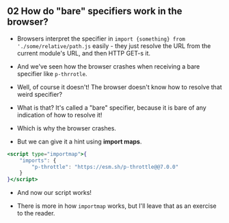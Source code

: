 ## 02 How do "bare" specifiers work in the browser?

- Browsers interpret the specifier in `import {something} from './some/relative/path.js` easily - they just resolve the URL from the current module's URL, and then HTTP GET-s it.

- And we've seen how the browser crashes when receiving a bare specifier like `p-thrrotle`.

- Well, of course it doesn't! The browser doesn't know how to resolve that weird specifier?

- What is that? It's called a "bare" specifier, because it is bare of any indication of how to resolve it!

- Which is why the browser crashes.

- But we can give it a hint using **import maps**.

```jsx
<script type="importmap">{
	"imports": {
		"p-throttle": "https://esm.sh/p-throttle@@7.0.0"
	}
}</script>
```

- And now our script works!

- There is more in how `importmap` works, but I'll leave that as an exercise to the reader.
